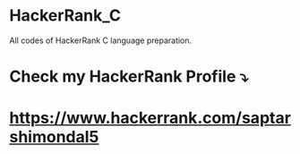 # HackerRank_C
All codes of HackerRank C language preparation.

# Check my HackerRank Profile ⤵️

# https://www.hackerrank.com/saptarshimondal5
